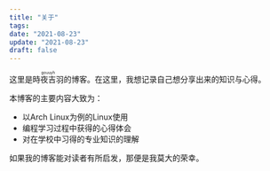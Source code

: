 ```yaml
---
title: "关于"
tags:
date: "2021-08-23"
update: "2021-08-23"
draft: false
---
```


这里是<ruby>時夜吉羽<rt>gouuyh</rt></ruby>的博客。在这里，我想记录自己想分享出来的知识与心得。

本博客的主要内容大致为：
- 以Arch Linux为例的Linux使用
- 编程学习过程中获得的心得体会
- 对在学校中习得的专业知识的理解

如果我的博客能对读者有所启发，那便是我莫大的荣幸。

